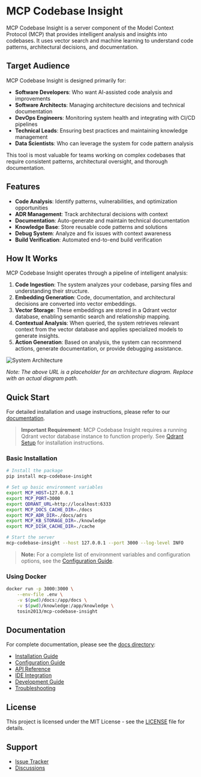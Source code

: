 # MCP Codebase Insight

MCP Codebase Insight is a server component of the Model Context Protocol (MCP) that provides intelligent analysis and insights into codebases. It uses vector search and machine learning to understand code patterns, architectural decisions, and documentation.

## Target Audience

MCP Codebase Insight is designed primarily for:

- **Software Developers**: Who want AI-assisted code analysis and improvements
- **Software Architects**: Managing architecture decisions and technical documentation
- **DevOps Engineers**: Monitoring system health and integrating with CI/CD pipelines
- **Technical Leads**: Ensuring best practices and maintaining knowledge management
- **Data Scientists**: Who can leverage the system for code pattern analysis

This tool is most valuable for teams working on complex codebases that require consistent patterns, architectural oversight, and thorough documentation.

## Features

- **Code Analysis**: Identify patterns, vulnerabilities, and optimization opportunities
- **ADR Management**: Track architectural decisions with context
- **Documentation**: Auto-generate and maintain technical documentation
- **Knowledge Base**: Store reusable code patterns and solutions
- **Debug System**: Analyze and fix issues with context awareness
- **Build Verification**: Automated end-to-end build verification

## How It Works

MCP Codebase Insight operates through a pipeline of intelligent analysis:

1. **Code Ingestion**: The system analyzes your codebase, parsing files and understanding their structure.
2. **Embedding Generation**: Code, documentation, and architectural decisions are converted into vector embeddings.
3. **Vector Storage**: These embeddings are stored in a Qdrant vector database, enabling semantic search and relationship mapping.
4. **Contextual Analysis**: When queried, the system retrieves relevant context from the vector database and applies specialized models to generate insights.
5. **Action Generation**: Based on analysis, the system can recommend actions, generate documentation, or provide debugging assistance.

![System Architecture](https://via.placeholder.com/800x400?text=MCP+Codebase+Insight+Architecture)

*Note: The above URL is a placeholder for an architecture diagram. Replace with an actual diagram path.*

## Quick Start

For detailed installation and usage instructions, please refer to our [documentation](./docs/README.md).

> **Important Requirement**: MCP Codebase Insight requires a running Qdrant vector database instance to function properly. See [Qdrant Setup](./docs/getting-started/installation.md#qdrant-setup) for installation instructions.

### Basic Installation

```bash
# Install the package
pip install mcp-codebase-insight

# Set up basic environment variables
export MCP_HOST=127.0.0.1
export MCP_PORT=3000
export QDRANT_URL=http://localhost:6333
export MCP_DOCS_CACHE_DIR=./docs
export MCP_ADR_DIR=./docs/adrs
export MCP_KB_STORAGE_DIR=./knowledge
export MCP_DISK_CACHE_DIR=./cache

# Start the server
mcp-codebase-insight --host 127.0.0.1 --port 3000 --log-level INFO
```

> **Note:** For a complete list of environment variables and configuration options, see the [Configuration Guide](./docs/getting-started/configuration.md).

### Using Docker

```bash
docker run -p 3000:3000 \
    --env-file .env \
    -v $(pwd)/docs:/app/docs \
    -v $(pwd)/knowledge:/app/knowledge \
    tosin2013/mcp-codebase-insight
```

## Documentation

For complete documentation, please see the [docs directory](./docs/):

- [Installation Guide](./docs/getting-started/installation.md)
- [Configuration Guide](./docs/getting-started/configuration.md)
- [API Reference](./docs/usage/api-reference.md)
- [IDE Integration](./docs/usage/ide-integration.md)
- [Development Guide](./docs/development/contributing.md)
- [Troubleshooting](./docs/troubleshooting/common-issues.md)

## License

This project is licensed under the MIT License - see the [LICENSE](LICENSE) file for details.

## Support

- [Issue Tracker](https://github.com/modelcontextprotocol/mcp-codebase-insight/issues)
- [Discussions](https://github.com/modelcontextprotocol/mcp-codebase-insight/discussions)
